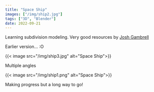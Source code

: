 ```yaml
---
title: "Space Ship"
images: ["/img/ship2.jpg"]
tags: ["3D", "Blender"]
date: 2022-09-21
---
```


Learning subdivision modeling. Very good resources by [Josh Gambrell](https://www.youtube.com/c/JoshGambrell)

Earlier version... :O

{{< image src="/img/ship3.jpg" alt="Space Ship">}}

Multiple angles

{{< image src="/img/ship1.png" alt="Space Ship">}}

Making progress but a long way to go!


